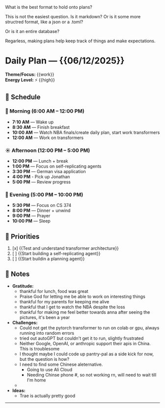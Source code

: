 What is the best format to 
hold onto plans?

This is not the easiest question.
Is it markdown?
Or is it some more structred format,
like a json or a .toml?

Or is it an entire database?

Regarless, making plans help
keep track of things and make 
expectations. 


# Daily Plan — {{06/12/2025}}

**Theme/Focus:** {{work}}  
**Energy Level:** ⚡ {{high}}  

## 📅 Schedule
### 🌅 Morning (6:00 AM – 12:00 PM)
- **7:10 AM** — Wake up
- **8:30 AM** — Finish breakfast 
- **10:00 AM** — Watch NBA finals/create daily plan, start work transformers 
- **12:00 AM** — Work on transformers

### ☀️ Afternoon (12:00 PM – 5:00 PM)
- **12:00 PM** — Lunch + break  
- **1:00 PM** —  Focus on self-replicating agents
- **3:30 PM** — German visa application
- **4:00 PM** - Pick up Jonathan
- **5:00 PM** — Review progress  

### 🌙 Evening (5:00 PM – 10:00 PM)
- **5:30 PM** — Focus on CS 374
- **8:00 PM** — Dinner + unwind  
- **9:00 PM** — Prayer 
- **10:00 PM** — Sleep  

## 🎯 Priorities
1. [x] {{Test and understand transformer architecture}}  
2. [ ] {{Start building a self-replicating agent}}  
3. [ ] {{Start buildin a planning agent}}  

## 📝 Notes
- **Gratitude:** 
  - thankful for lunch, food was great
  - Praise God for letting me be able to work on interesting things
  - thankful for my parents for keeping me alive
  - thankful that I get to watch the NBA despite the loss
  - thankful for making me feel better towards anna after seeing the pictures, it's been a year
- **Challenges:** 
  - Could not get the pytorch transformer to run on colab or gpu, always running into random errors
  - tried out autoGPT but couldn't get it to run, slightly frustrated
  - Neither Google, OpenAI, or anthropic support their apis in China. This is troublesome
  - I thought maybe I could code up pantry-pal as a side kick for now, but the question is how?
  - I need to find some Chinese aleternative.
    - Going to use Ali Cloud
    - Needing Chinse phone #, so not working rn, will need to wait till I'm home
  - 
- **Ideas:** 
  - Trae is actually pretty good  

---
